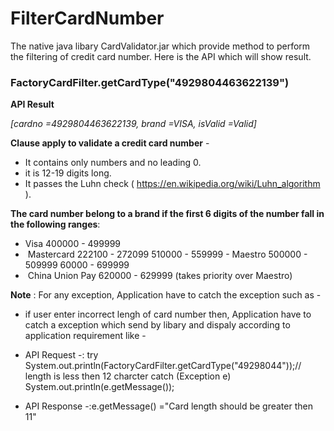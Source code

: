 # FilterCardNumber
The native java libary CardValidator.jar which provide method to perform the filtering of credit card number. Here is the API which will show result.

### FactoryCardFilter.getCardType("4929804463622139")

**API Result**

*[cardno =4929804463622139, brand =VISA, isValid =Valid]*

**Clause apply to validate a credit card number** -

- It contains only numbers and no leading 0. 
- it is 12-19 digits long.
- It passes the Luhn check ( https://en.wikipedia.org/wiki/Luhn_algorithm ).


**The card number belong to a brand if the first 6 digits of the number fall in the following ranges**:
- Visa 
	400000 - 499999 
-  Mastercard 
        222100 - 272099 
        510000 - 559999 
- Maestro 
       500000 - 509999 
       60000 - 699999 
-  China Union Pay 
       620000 - 629999 (takes priority over Maestro) 
       
**Note** : For any exception, Application have to catch the exception such as -
 - if user enter incorrect lengh of card number then, Application have to catch a exception which send by libary and dispaly according to application requirement like -
- API Request -: try 
		     System.out.println(FactoryCardFilter.getCardType("49298044"));// length is less then 12 charcter
		 catch (Exception e) 
		       System.out.println(e.getMessage());
		
- API Response -:e.getMessage() ="Card length should be greater then 11"

